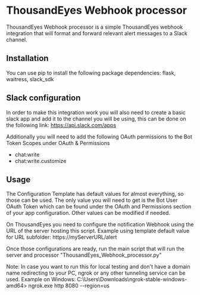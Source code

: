 # ThousandEyes Webhook processor

ThousandEyes Webhook processor is a simple ThousandEyes webhook integration that will format and forward relevant alert messages to a Slack channel.

## Installation
You can use pip to install the following package dependencies:
flask, waitress, slack_sdk

## Slack configuration
In order to make this integration work you will also need to create a basic slack app and add it to the channel you will be using, this can be done on the following link:
https://api.slack.com/apps

Additionally you will need to add the following OAuth permissions to the Bot Token Scopes under OAuth & Permissions
- chat:write
- chat:write.customize

## Usage

The Configuration Template has default values for almost everything, so those can be used. The only value you will need to get is the Bot User OAuth Token which can be found under the OAuth and Permissions section of your app configuration. Other values can be modified if needed.

On ThousandEyes you need to configure the notification Webhook using the URL of the server hosting this script. Example using template default value for URL subfolder: https://myServerURL/alert

Once those configurations are ready, run the main script that will run the server and processor "ThousandEyes_Webhook_processor.py"

Note:
In case you want to run this for local testing and don't have a domain name redirecting to your PC, ngrok or any other tunneling service can be used. Example on Windows:
C:\Users\Downloads\ngrok-stable-windows-amd64> ngrok.exe http 8080 --region=us

